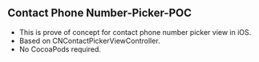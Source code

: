 ## Contact Phone Number-Picker-POC
- This is prove of concept for contact phone number picker view in iOS.
- Based on CNContactPickerViewController.
- No CocoaPods required.
